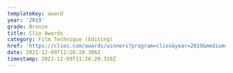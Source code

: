 ```yaml
---
templateKey: award
year: '2019'
grade: Bronze
title: Clio Awards
category: Film Technique (Editing)
href: 'https://clios.com/awards/winners?program=clios&year=2019&mediums%5B1357%5D=5'
date: 2021-12-09T11:26:20.306Z
timestamp: 2021-12-09T11:26:20.310Z
---
```


